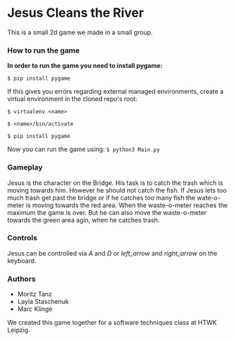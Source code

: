 # Jesus Cleans the River

This is a small 2d game we made in a small group.

### How to run the game

**In order to run the game you need to install pygame:**

```$ pip install pygame```

If this gives you errors regarding external managed environments, create a virtual environment in the cloned repo's root:

```$ virtualenv <name>```

```$ <name>/bin/activate``` 

```$ pip install pygame```

Now you can run the game using:
```$ python3 Main.py```

### Gameplay

Jesus is the character on the Bridge. His task is to catch the trash which is moving towards him. However he should not catch the fish.
If Jesus lets too much trash get past the bridge or if he catches too many fish the wate-o-meter is moving towards the red area. When the waste-o-meter reaches the maximum the game is over.
But he can also move the waste-o-meter towards the green area agin, when he catches trash.


### Controls
Jesus can be controlled via *A* and *D* or *left_arrow* and *right_arrow* on the keyboard.


### Authors

- Moritz Tanz
- Layla Staschenuk
- Marc Klinge

We created this game together for a software techniques class at HTWK Leipzig.



